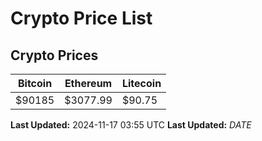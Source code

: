 # Crypto Price List

## Crypto Prices
| Bitcoin | Ethereum | Litecoin |
| ------- | -------- | -------- |
| $90185 | $3077.99 | $90.75 |
**Last Updated:** 2024-11-17 03:55 UTC
**Last Updated:** $DATE$
